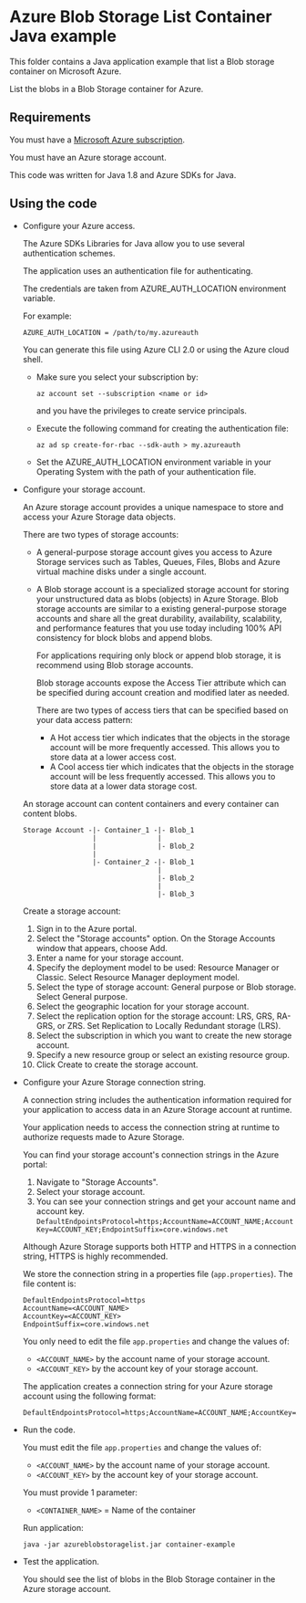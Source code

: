 # Azure Blob Storage List Container Java example

This folder contains a Java application example that list a Blob storage container on Microsoft Azure.

List the blobs in a Blob Storage container for Azure.



## Requirements

You must have a [Microsoft Azure subscription](https://azure.microsoft.com/).

You must have an Azure storage account.

This code was written for Java 1.8 and Azure SDKs for Java.



## Using the code

* Configure your Azure access.

  The Azure SDKs Libraries for Java allow you to use several authentication schemes.

  The application uses an authentication file for authenticating.

  The credentials are taken from AZURE_AUTH_LOCATION environment variable.

  For example:
  
  ```
  AZURE_AUTH_LOCATION = /path/to/my.azureauth
  ```

  You can generate this file using Azure CLI 2.0 or using the Azure cloud shell.

    * Make sure you select your subscription by:

      ```
      az account set --subscription <name or id>
      ```

      and you have the privileges to create service principals.

    * Execute the following command for creating the authentication file:
    
      ```
      az ad sp create-for-rbac --sdk-auth > my.azureauth
      ```
    
    * Set the AZURE_AUTH_LOCATION environment variable in your Operating System with the path of your authentication file.

* Configure your storage account.

  An Azure storage account provides a unique namespace to store and access your Azure Storage data objects.
  
  There are two types of storage accounts:
  
    * A general-purpose storage account gives you access to Azure Storage services such as Tables, Queues, Files, Blobs and Azure virtual machine disks under a single account.

    * A Blob storage account is a specialized storage account for storing your unstructured data as blobs (objects) in Azure Storage.
      Blob storage accounts are similar to a existing general-purpose storage accounts and share all the great durability, availability,
      scalability, and performance features that you use today including 100% API consistency for block blobs and append blobs.

      For applications requiring only block or append blob storage, it is recommend using Blob storage accounts.

      Blob storage accounts expose the Access Tier attribute which can be specified during account creation and modified later as needed.

      There are two types of access tiers that can be specified based on your data access pattern:
        * A Hot access tier which indicates that the objects in the storage account will be more frequently accessed.
          This allows you to store data at a lower access cost.
        * A Cool access tier which indicates that the objects in the storage account will be less frequently accessed.
          This allows you to store data at a lower data storage cost.
  
  An storage account can content containers and every container can content blobs.
  
  ```
  Storage Account -|- Container_1 -|- Blob_1
                   |               |
                   |               |- Blob_2
                   |            
                   |- Container_2 -|- Blob_1
                                   |
                                   |- Blob_2
                                   |
                                   |- Blob_3
  ```
  
  Create a storage account:
  
    1. Sign in to the Azure portal.
    2. Select the "Storage accounts" option. On the Storage Accounts window that appears, choose Add.
    3. Enter a name for your storage account.
    4. Specify the deployment model to be used: Resource Manager or Classic. Select Resource Manager deployment model.
    5. Select the type of storage account: General purpose or Blob storage. Select General purpose.
    6. Select the geographic location for your storage account. 
    7. Select the replication option for the storage account: LRS, GRS, RA-GRS, or ZRS. Set Replication to Locally Redundant storage (LRS).
    8. Select the subscription in which you want to create the new storage account.
    9. Specify a new resource group or select an existing resource group. 
    10. Click Create to create the storage account.
    
* Configure your Azure Storage connection string.

  A connection string includes the authentication information required for your application to access data in an Azure Storage account at runtime.

  Your application needs to access the connection string at runtime to authorize requests made to Azure Storage.

  You can find your storage account's connection strings in the Azure portal:
  
    1. Navigate to "Storage Accounts".
    2. Select your storage account.
    3. You can see your connection strings and get your account name and account key.
      ```
      DefaultEndpointsProtocol=https;AccountName=ACCOUNT_NAME;AccountKey=ACCOUNT_KEY;EndpointSuffix=core.windows.net
      ```
  
  Although Azure Storage supports both HTTP and HTTPS in a connection string, HTTPS is highly recommended.

  We store the connection string in a properties file (`app.properties`). The file content is:
  
  ```
  DefaultEndpointsProtocol=https
  AccountName=<ACCOUNT_NAME>
  AccountKey=<ACCOUNT_KEY>
  EndpointSuffix=core.windows.net
  ```

  You only need to edit the file `app.properties` and change the values of:
  
    * `<ACCOUNT_NAME>` by the account name of your storage account.
    * `<ACCOUNT_KEY>` by the account key of your storage account.
  
  The application creates a connection string for your Azure storage account using the following format:
  
  ```
  DefaultEndpointsProtocol=https;AccountName=ACCOUNT_NAME;AccountKey=ACCOUNT_KEY;EndpointSuffix=core.windows.net
  ```

* Run the code.

  You must edit the file `app.properties` and change the values of:
  
    * `<ACCOUNT_NAME>` by the account name of your storage account.
    * `<ACCOUNT_KEY>` by the account key of your storage account.

  You must provide 1 parameter:

    * `<CONTAINER_NAME>` = Name of the container

  Run application:
  
  ```
  java -jar azureblobstoragelist.jar container-example
  ```

* Test the application.

  You should see the list of blobs in the Blob Storage container in the Azure storage account.
